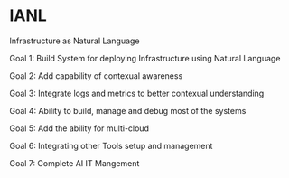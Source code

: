 # IANL
Infrastructure as Natural Language


Goal 1: 
Build System for deploying Infrastructure using Natural Language

Goal 2: 
Add capability of contexual awareness

Goal 3:
Integrate logs and metrics to better contexual understanding

Goal 4: 
Ability to build, manage and debug most of the systems

Goal 5: 
Add the ability for multi-cloud

Goal 6: 
Integrating other Tools setup and management

Goal 7:
Complete AI IT Mangement
